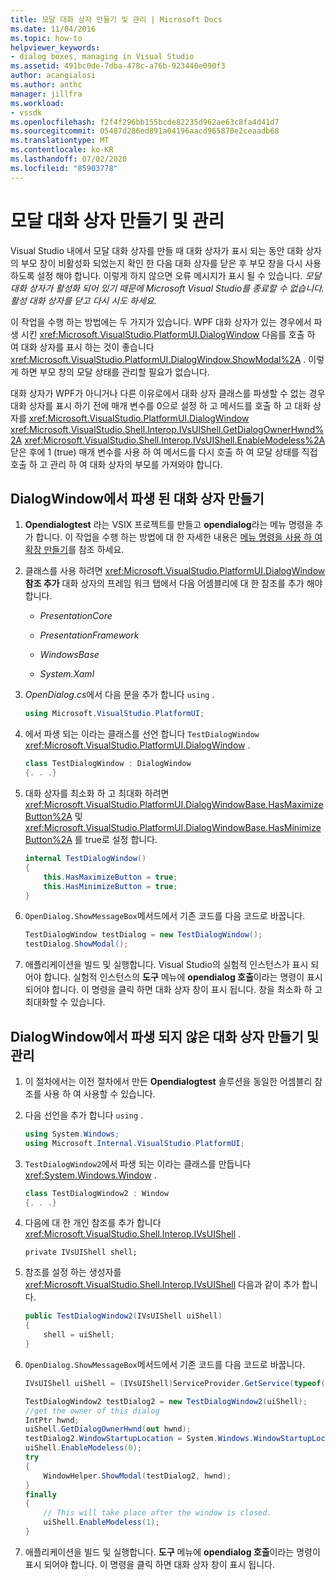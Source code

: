 ```yaml
---
title: 모달 대화 상자 만들기 및 관리 | Microsoft Docs
ms.date: 11/04/2016
ms.topic: how-to
helpviewer_keywords:
- dialog boxes, managing in Visual Studio
ms.assetid: 491bc0de-7dba-478c-a76b-923440e090f3
author: acangialosi
ms.author: anthc
manager: jillfra
ms.workload:
- vssdk
ms.openlocfilehash: f2f4f296bb155bcde82235d962ae63c8fa4d41d7
ms.sourcegitcommit: 05487d286ed891a04196aacd965870e2ceaadb68
ms.translationtype: MT
ms.contentlocale: ko-KR
ms.lasthandoff: 07/02/2020
ms.locfileid: "85903778"
---
```

# <a name="create-and-manage-modal-dialog-boxes"></a>모달 대화 상자 만들기 및 관리
Visual Studio 내에서 모달 대화 상자를 만들 때 대화 상자가 표시 되는 동안 대화 상자의 부모 창이 비활성화 되었는지 확인 한 다음 대화 상자를 닫은 후 부모 창을 다시 사용 하도록 설정 해야 합니다. 이렇게 하지 않으면 오류 메시지가 표시 될 수 있습니다. *모달 대화 상자가 활성화 되어 있기 때문에 Microsoft Visual Studio를 종료할 수 없습니다. 활성 대화 상자를 닫고 다시 시도 하세요.*

이 작업을 수행 하는 방법에는 두 가지가 있습니다. WPF 대화 상자가 있는 경우에서 파생 시킨 <xref:Microsoft.VisualStudio.PlatformUI.DialogWindow> 다음를 호출 하 여 대화 상자를 표시 하는 것이 좋습니다 <xref:Microsoft.VisualStudio.PlatformUI.DialogWindow.ShowModal%2A> . 이렇게 하면 부모 창의 모달 상태를 관리할 필요가 없습니다.

대화 상자가 WPF가 아니거나 다른 이유로에서 대화 상자 클래스를 파생할 수 없는 경우 대화 상자를 표시 하기 전에 매개 변수를 0으로 설정 하 고 메서드를 호출 하 고 대화 상자를 <xref:Microsoft.VisualStudio.PlatformUI.DialogWindow> <xref:Microsoft.VisualStudio.Shell.Interop.IVsUIShell.GetDialogOwnerHwnd%2A> <xref:Microsoft.VisualStudio.Shell.Interop.IVsUIShell.EnableModeless%2A> 닫은 후에 1 (true) 매개 변수를 사용 하 여 메서드를 다시 호출 하 여 모달 상태를 직접 호출 하 고 관리 하 여 대화 상자의 부모를 가져와야 합니다.

## <a name="create-a-dialog-box-derived-from-dialogwindow"></a>DialogWindow에서 파생 된 대화 상자 만들기

1. **Opendialogtest** 라는 VSIX 프로젝트를 만들고 **opendialog**라는 메뉴 명령을 추가 합니다. 이 작업을 수행 하는 방법에 대 한 자세한 내용은 [메뉴 명령을 사용 하 여 확장 만들기](../extensibility/creating-an-extension-with-a-menu-command.md)를 참조 하세요.

2. 클래스를 사용 하려면 <xref:Microsoft.VisualStudio.PlatformUI.DialogWindow> **참조 추가** 대화 상자의 프레임 워크 탭에서 다음 어셈블리에 대 한 참조를 추가 해야 합니다.

    - *PresentationCore*

    - *PresentationFramework*

    - *WindowsBase*

    - *System.Xaml*

3. *OpenDialog.cs*에서 다음 문을 추가 합니다 `using` .

    ```csharp
    using Microsoft.VisualStudio.PlatformUI;
    ```

4. 에서 파생 되는 이라는 클래스를 선언 합니다 `TestDialogWindow` <xref:Microsoft.VisualStudio.PlatformUI.DialogWindow> .

    ```csharp
    class TestDialogWindow : DialogWindow
    {. . .}
    ```

5. 대화 상자를 최소화 하 고 최대화 하려면 <xref:Microsoft.VisualStudio.PlatformUI.DialogWindowBase.HasMaximizeButton%2A> 및 <xref:Microsoft.VisualStudio.PlatformUI.DialogWindowBase.HasMinimizeButton%2A> 를 true로 설정 합니다.

    ```csharp
    internal TestDialogWindow()
    {
        this.HasMaximizeButton = true;
        this.HasMinimizeButton = true;
    }
    ```

6. `OpenDialog.ShowMessageBox`메서드에서 기존 코드를 다음 코드로 바꿉니다.

    ```csharp
    TestDialogWindow testDialog = new TestDialogWindow();
    testDialog.ShowModal();
    ```

7. 애플리케이션을 빌드 및 실행합니다. Visual Studio의 실험적 인스턴스가 표시 되어야 합니다. 실험적 인스턴스의 **도구** 메뉴에 **opendialog 호출**이라는 명령이 표시 되어야 합니다. 이 명령을 클릭 하면 대화 상자 창이 표시 됩니다. 창을 최소화 하 고 최대화할 수 있습니다.

## <a name="create-and-manage-a-dialog-box-not-derived-from-dialogwindow"></a>DialogWindow에서 파생 되지 않은 대화 상자 만들기 및 관리

1. 이 절차에서는 이전 절차에서 만든 **Opendialogtest** 솔루션을 동일한 어셈블리 참조를 사용 하 여 사용할 수 있습니다.

2. 다음 선언을 추가 합니다 `using` .

    ```csharp
    using System.Windows;
    using Microsoft.Internal.VisualStudio.PlatformUI;
    ```

3. `TestDialogWindow2`에서 파생 되는 이라는 클래스를 만듭니다 <xref:System.Windows.Window> .

    ```csharp
    class TestDialogWindow2 : Window
    {. . .}
    ```

4. 다음에 대 한 개인 참조를 추가 합니다 <xref:Microsoft.VisualStudio.Shell.Interop.IVsUIShell> .

    ```
    private IVsUIShell shell;
    ```

5. 참조를 설정 하는 생성자를 <xref:Microsoft.VisualStudio.Shell.Interop.IVsUIShell> 다음과 같이 추가 합니다.

    ```csharp
    public TestDialogWindow2(IVsUIShell uiShell)
    {
        shell = uiShell;
    }
    ```

6. `OpenDialog.ShowMessageBox`메서드에서 기존 코드를 다음 코드로 바꿉니다.

    ```csharp
    IVsUIShell uiShell = (IVsUIShell)ServiceProvider.GetService(typeof(SVsUIShell));

    TestDialogWindow2 testDialog2 = new TestDialogWindow2(uiShell);
    //get the owner of this dialog
    IntPtr hwnd;
    uiShell.GetDialogOwnerHwnd(out hwnd);
    testDialog2.WindowStartupLocation = System.Windows.WindowStartupLocation.CenterOwner;
    uiShell.EnableModeless(0);
    try
    {
        WindowHelper.ShowModal(testDialog2, hwnd);
    }
    finally
    {
        // This will take place after the window is closed.
        uiShell.EnableModeless(1);
    }
    ```

7. 애플리케이션을 빌드 및 실행합니다. **도구** 메뉴에 **opendialog 호출**이라는 명령이 표시 되어야 합니다. 이 명령을 클릭 하면 대화 상자 창이 표시 됩니다.
